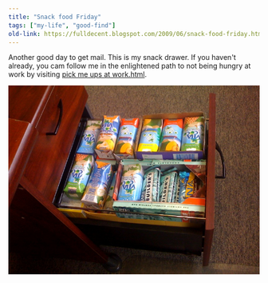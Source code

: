 ```yaml
---
title: "Snack food Friday"
tags: ["my-life", "good-find"]
old-link: https://fulldecent.blogspot.com/2009/06/snack-food-friday.html
---
```


Another good day to get mail. This is my snack drawer. If you haven't already, you cam follow me in the enlightened path to not being hungry at work by visiting [pick me ups at work.html](./pick-me-ups-at-work).

![Snack drawer](assets/images/2009-06-19-snack-food-friday.jpg)
